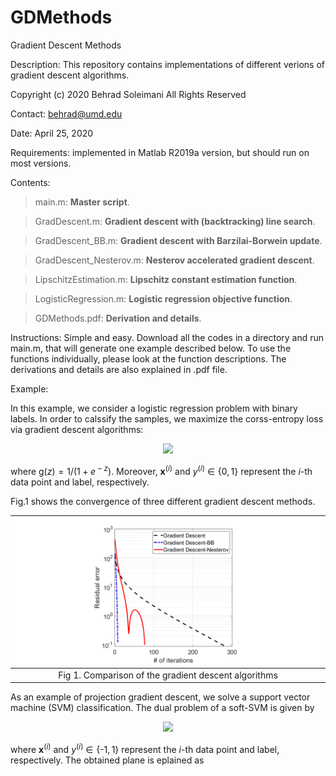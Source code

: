 # GDMethods
Gradient Descent Methods

Description: This repository contains implementations of different verions of gradient descent algorithms.

Copyright (c) 2020 Behrad Soleimani All Rights Reserved

Contact: behrad@umd.edu

Date: April 25, 2020

Requirements: implemented in Matlab R2019a version, but should run on most versions.

Contents: 
> main.m:       **Master script**. 

> GradDescent.m:       **Gradient descent with (backtracking) line search**.

> GradDescent_BB.m:  **Gradient descent with Barzilai-Borwein update**.

> GradDescent_Nesterov.m:  **Nesterov accelerated gradient descent**.

> LipschitzEstimation.m:  **Lipschitz constant estimation function**.

> LogisticRegression.m:  **Logistic regression objective function**.

> GDMethods.pdf: **Derivation and details**.

Instructions: Simple and easy. Download all the codes in a directory and run main.m, that will generate one example described below. To use the functions individually, please look at the function descriptions. The derivations and details are also explained in .pdf file.

Example:

In this example, we consider a logistic regression problem with binary labels. In order to calssify the samples, we maximize the corss-entropy loss via gradient descent algorithms:

<p align="center">
  <img src="https://user-images.githubusercontent.com/59627073/80921619-3df5cc00-8d45-11ea-9ae9-a354a4eb49e2.jpg">
</p>

where g(*z*) = 1/(1 + *e*<sup> − *z*</sup>). Moreover, **x**<sup>(*i*)</sup> and *y*<sup>(*i*)</sup> ∈ {0, 1} represent the *i*-th data point and label, respectively. 




Fig.1 shows the convergence of three different gradient descent methods.

| ![](Figs/GD.png) | 
|:--:| 
| Fig 1. Comparison of the gradient descent algorithms|


As an example of projection gradient descent, we solve a support vector machine (SVM) classification. The dual problem of a soft-SVM is given by

<p align="center">
  <img src="https://user-images.githubusercontent.com/59627073/80923174-e446cf00-8d4f-11ea-9dd0-ed418a2b48c1.jpg">
</p>

where **x**<sup>(*i*)</sup> and *y*<sup>(*i*)</sup> ∈ {-1, 1} represent the *i*-th data point and label, respectively. The obtained plane is eplained as  
